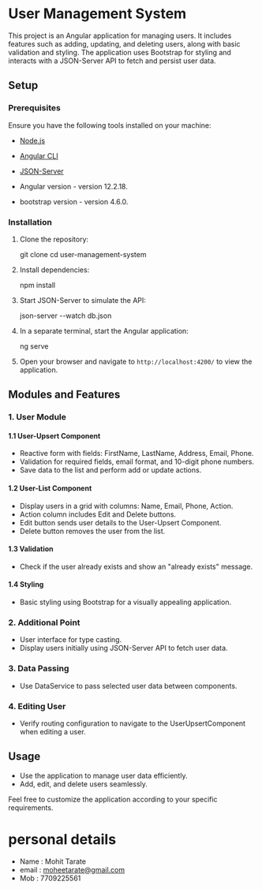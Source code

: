  
 # User Management System

This project is an Angular application for managing users. It includes features such as adding, updating, and deleting users, along with basic validation and styling. The application uses Bootstrap for styling and interacts with a JSON-Server API to fetch and persist user data.

## Setup

### Prerequisites

Ensure you have the following tools installed on your machine:

- [Node.js](https://nodejs.org/)
- [Angular CLI](https://angular.io/cli)
- [JSON-Server](https://www.npmjs.com/package/json-server)

- Angular version - version 12.2.18.
- bootstrap version - version 4.6.0.

### Installation

1. Clone the repository:

     
    git clone <repository-url>
    cd user-management-system
    

2. Install dependencies:

    npm install
     

3. Start JSON-Server to simulate the API:

    json-server --watch db.json
    

4. In a separate terminal, start the Angular application:

    ng serve
     

5. Open your browser and navigate to `http://localhost:4200/` to view the application.

## Modules and Features

### 1. User Module

#### 1.1 User-Upsert Component

- Reactive form with fields: FirstName, LastName, Address, Email, Phone.
- Validation for required fields, email format, and 10-digit phone numbers.
- Save data to the list and perform add or update actions.

#### 1.2 User-List Component

- Display users in a grid with columns: Name, Email, Phone, Action.
- Action column includes Edit and Delete buttons.
- Edit button sends user details to the User-Upsert Component.
- Delete button removes the user from the list.

#### 1.3 Validation

- Check if the user already exists and show an "already exists" message.

#### 1.4 Styling

- Basic styling using Bootstrap for a visually appealing application.

### 2. Additional Point

- User interface for type casting.
- Display users initially using JSON-Server API to fetch user data.

### 3. Data Passing

- Use DataService to pass selected user data between components.

### 4. Editing User

- Verify routing configuration to navigate to the UserUpsertComponent when editing a user.

## Usage

- Use the application to manage user data efficiently.
- Add, edit, and delete users seamlessly.

Feel free to customize the application according to your specific requirements.

# personal details 
- Name : Mohit Tarate
- email : moheetarate@gmail.com 
- Mob : 7709225561
